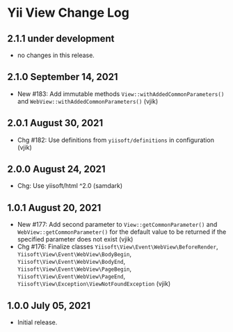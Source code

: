 # Yii View Change Log


## 2.1.1 under development

- no changes in this release.

## 2.1.0 September 14, 2021

- New #183: Add immutable methods `View::withAddedCommonParameters()` and `WebView::withAddedCommonParameters()` (vjik)

## 2.0.1 August 30, 2021

- Chg #182: Use definitions from `yiisoft/definitions` in configuration (vjik)

## 2.0.0 August 24, 2021

- Chg: Use yiisoft/html ^2.0 (samdark)

## 1.0.1 August 20, 2021

- New #177: Add second parameter to `View::getCommonParameter()` and `WebView::getCommonParameter()` for the default
  value to be returned if the specified parameter does not exist (vjik)
- Chg #176: Finalize classes `Yiisoft\View\Event\WebView\BeforeRender`, `Yiisoft\View\Event\WebView\BodyBegin`,
  `Yiisoft\View\Event\WebView\BodyEnd`, `Yiisoft\View\Event\WebView\PageBegin`, `Yiisoft\View\Event\WebView\PageEnd`,
  `Yiisoft\View\Exception\ViewNotFoundException` (vjik)

## 1.0.0 July 05, 2021

- Initial release.
